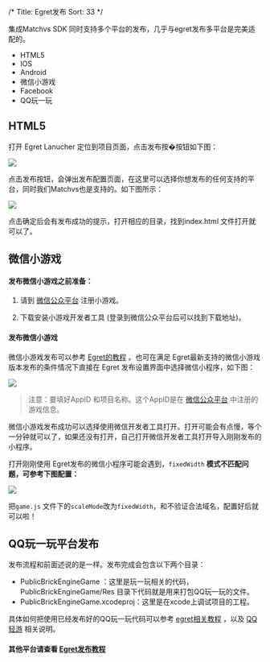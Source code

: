 /*
Title: Egret发布
Sort: 33
*/

集成Matchvs SDK 同时支持多个平台的发布，几乎与egret发布多平台是完美适配的。  

- HTML5 
- IOS
- Android
- 微信小游戏
- Facebook
- QQ玩一玩

## HTML5 

打开 Egret Lanucher 定位到项目页面，点击发布按�按钮如下图：


![](http://imgs.matchvs.com/static/Doc-img/gamePub/EgretImg/egret_report1.png)

点击发布按钮，会弹出发布配置页面，在这里可以选择你想发布的任何支持的平台，同时我们Matchvs也是支持的。如下图所示：

![](http://imgs.matchvs.com/static/Doc-img/gamePub/EgretImg/egret_report2.png)

点击确定后会有发布成功的提示，打开相应的目录，找到index.html 文件打开就可以了。

## 微信小游戏

#### 发布微信小游戏之前准备：

1. 请到 [微信公众平台](https://mp.weixin.qq.com/) 注册小游戏。

2. 下载安装小游戏开发者工具 (登录到微信公众平台后可以找到下载地址)。

#### 发布微信小游戏

微信小游戏发布可以参考 [Egret的教程](http://developer.egret.com/cn/github/egret-docs/Engine2D/minigame/publish/index.html) 。也可在满足 Egret最新支持的微信小游戏版本发布的条件情况下直接在 Egret 发布设置界面中选择微信小程序，如下图：

![](http://imgs.matchvs.com/static/Doc-img/gamePub/EgretImg/egret_report3.png)

> 注意：要填好AppID 和项目名称。这个AppID是在 [微信公众平台](https://mp.weixin.qq.com/) 中注册的游戏信息。

微信小游戏发布成功可以选择使用微信开发者工具打开。打开可能会有点慢，等个一分钟就可以了，如果还没有打开，自己打开微信开发者工具打开导入刚刚发布的小程序。

打开刚刚使用 Egret发布的微信小程序可能会遇到，`fixedWidth` **模式不匹配问题，可参考下图配置：**

![](http://imgs.matchvs.com/static/Doc-img/gamePub/EgretImg/egret_report5.png)

把`game.js` 文件下的`scaleMode`改为`fixedWidth`，和不验证合法域名，配置好后就可以啦！



## QQ玩一玩平台发布

发布流程和前面述说的是一样。发布完成会包含以下两个目录：

- PublicBrickEngineGame ：这里是玩一玩相关的代码，PublicBrickEngineGame/Res 目录下代码就是用来打包QQ玩一玩的文件。
- PublicBrickEngineGame.xcodeproj：这里是在xcode上调试项目的工程。

具体如何把使用已经发布好的QQ玩一玩代码可以参考 [egret相关教程](http://developer.egret.com/cn/github/egret-docs/Engine2D/bricksgame/start/index.html) ，以及 [QQ轻游](http://hudong.qq.com/) 相关说明。

#### 其他平台请查看 [Egret发布教程](http://developer.egret.com/cn/github/egret-docs/Engine2D/publish/index.html) 

